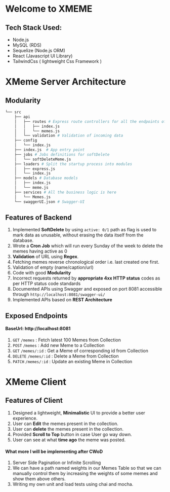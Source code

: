 # Welcome to XMEME

## Tech Stack Used:
+ Node.js
+ MySQL (RDS)
+ Sequelize (Node.js ORM)
+ React (Javascript UI Library)
+ TailwindCss ( lightweight Css Framework )

# XMeme Server Architecture

## Modularity
```bash
└── src
    ├── api
    │   ├── routes # Express route controllers for all the endpoints of the app
    │   │   ├── index.js
    │   │   └── memes.js
    │   └── validation # Validation of incoming data
    ├── config 
    │   └── index.js
    ├── index.js  # App entry point
    ├── jobs # Jobs definitions for softDelete
    │   └── softDeleteMeme.js
    ├── loaders # Split the startup process into modules
    │   ├── express.js
    │   └── index.js
    ├── models # Database models
    │   ├── index.js
    │   └── meme.js
    ├── services # All the business logic is here
    │   └── Memes.js
    └── swaggerUI.json # Swagger-UI 
```

## Features of Backend
1.  Implemented **SoftDelete** by using `active: 0/1` path as flag is used to mark data as unusable, without erasing the data itself from the database.
2. Wrote a **Cron Job** which will run every Sunday of the week to delete the memes having active as 0
3. **Validation** of URL using **Regex**.
4. Fetching memes reverse chronological order i.e. last created one first.
5. Validation of empty (name/caption/url) 
6. Code with good **Modularity**
7. Incorrect requests returned by **appropriate 4xx HTTP status** codes as per HTTP status code standards
8. Documented APIs using Swagger and  exposed on port 8081 accessible through  `http://localhost:8081/swagger-ui/`
9. Implemented APIs based on **REST Architecture**
 
## Exposed Endpoints

#### BaseUrl: http://localhost:8081

1. `GET` `/memes` : Fetch latest 100 Memes from Collection
2. `POST`  `/memes` : Add new Meme to a Collection
3. `GET` `/memes/:id` : Get a Meme of corresponding id from Collection
4. `DELETE` `/memes/:id` : Delete a Meme from Collection
6. `PATCH` `/memes/:id` : Update an existing Meme in Collection

# XMeme Client

## Features of Client

1. Designed a lightweight, **Minimalistic** UI to provide a better user experience.
2. User can **Edit** the memes present in the collection.
3. User can **delete** the memes present in the collection.
4. Provided **Scroll to Top** button in case User go way down.
5. User can see at what **time ago** the meme was posted.


#### What more I will be implementing after CWoD
1. Server Side Pagination or Infinite Scrolling
2. We can have a path named weights in our Memes Table so that we can manually control them by increasing the weights of some memes and show them above others.
3. Writing my own unit and load tests using chai and mocha.